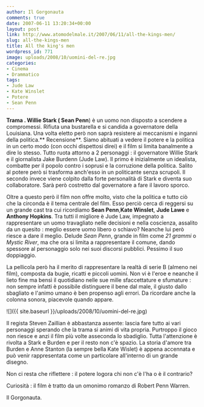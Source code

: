 ```yaml
---
author: Il Gorgonauta
comments: true
date: 2007-06-11 13:20:34+00:00
layout: post
link: http://www.atomodelmale.it/2007/06/11/all-the-kings-men/
slug: all-the-kings-men
title: All the king's men
wordpress_id: 771
image: uploads/2008/10/uomini-del-re.jpg
categories:
- Cinema
- Drammatico
tags:
- Jude Law
- Kate Winslet
- Potere
- Sean Penn
---
```


**Trama **. Willie Stark (** Sean Penn**) è un uomo non disposto a scendere a compromessi. Rifiuta una bustarella e si candida a governatore della Louisiana. Una volta eletto però non saprà resistere ai meccanismi e inganni della politica.** Recensione**. Siamo abituati a vedere il potere e la politica in un certo modo (con occhi dispettosi direi) e il film si limita banalmente a dire lo stesso. Tutto ruota attorno a 2 personaggi : il governatore Willie Stark e il giornalista Jake Burdenn (Jude Law). Il primo è inizialmente un idealista, combatte per il popolo contro i soprusi e la corruzione della politica. Salito al potere però si trasforma anch'esso in un politicante senza scrupoli. Il secondo invece viene colpito dalla forte personalità di Stark e diventa suo collaboratore. Sarà però costretto dal governatore a fare il lavoro sporco.

Oltre a questo però il film non offre molto, visto che la politica e tutto ciò che la circonda è il tema centrale del film. Esso perciò cerca di reggersi su un grande cast tra cui ricordiamo **Sean Penn**,**Kate Winslet**, **Jude Lawe** e **Anthony Hopkins**. Tra tutti il migliore è Jude Law, impegnato a rappresentare un uomo travagliato nelle decisioni e nella coscienza, assalito da un quesito : meglio essere uomo libero o schiavo? Neanche lui però riesce a dare il meglio. Delude _Sean Penn_, grande in film come _21 grammi_ o _Mystic River_, ma che ora si limita a rappresentare il comune, dando spessore al personaggio solo nei suoi discorsi pubblici. Pessimo il suo doppiaggio.

La pellicola però ha il merito di rappresentare la realtà di serie B (almeno nei film), composta da bugie, ricatti e piccoli uomini. Non vi è l'eroe e neanche il lieto fine ma bensì il quotidiano nelle sue mille sfaccettature e sfumature : non sempre infatti è possibile distinguere il bene dal male, il giusto dallo sbagliato e l'animo umano è ben propenso agli errori. Da ricordare anche la colonna sonora, piacevole quando appare.

![]({{ site.baseurl }}/uploads/2008/10/uomini-del-re.jpg)

Il regista Steven Zaillian è abbastanza assente: lascia fare tutto ai vari personaggi sperando che la trama si animi di vita propria. Purtroppo il gioco non riesce e anzi il film più volte asseconda lo sbadiglio. Tutta l'attenzione è rivolta a Stark e Burden e per il resto non c'è spazio. La storia d'amore tra Burden e Anne Stanton (la sempre bella Kate Wislet) è appena accennata e può venir rappresentata come un particolare all'interno di un grande disegno.

Non ci resta che riflettere : il potere logora chi non c'è l'ha o è il contrario?

Curiosità : il film è tratto da un omonimo romanzo di Robert Penn Warren.

Il Gorgonauta.
